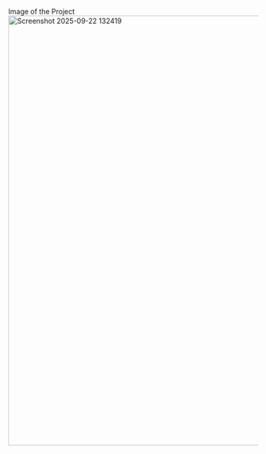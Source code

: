 Image of the Project
<img width="1504" height="865" alt="Screenshot 2025-09-22 132419" src="https://github.com/user-attachments/assets/4163ccf6-1ea6-441a-bd27-17dc056c3461" />
